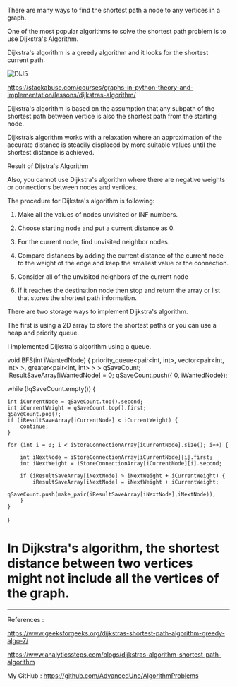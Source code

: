 There are many ways to find the shortest path a node to any vertices in a graph.



One of the most popular algorithms to solve the shortest path problem is to use Dijkstra's Algorithm.

Dijkstra's algorithm is a greedy algorithm and it looks for the shortest current path.



![DIJ5](https://user-images.githubusercontent.com/108073642/182383997-42009efc-003c-482a-b1b3-4d1e9fa17d44.jpg)


https://stackabuse.com/courses/graphs-in-python-theory-and-implementation/lessons/dijkstras-algorithm/



Dijkstra's algorithm is based on the assumption that any subpath of the shortest path between vertice is also the shortest path from the starting node.



Dijkstra’s algorithm works with a relaxation where an approximation of the accurate distance is steadily displaced by more suitable values until the shortest distance is achieved.




Result of Dijstra's Algorithm


Also, you cannot use Dijkstra's algorithm where there are negative weights or connections between nodes and vertices.



The procedure for Dijkstra's algorithm is following:

1. Make all the values of nodes unvisited or INF numbers.

2. Choose starting node and put a current distance as 0.

3. For the current node, find unvisited neighbor nodes.

4. Compare distances by adding the current distance of the current node to the weight of the edge and keep the smallest value or the connection.

5. Consider all of the unvisited neighbors of the current node

6. If it reaches the destination node then stop and return the array or list that stores the shortest path information. 






There are two storage ways to implement Dijkstra's algorithm.

The first is using a 2D array to store the shortest paths or you can use a heap and priority queue.



I implemented Dijkstra's algorithm using a queue.

void BFS(int iWantedNode) {
priority_queue<pair<int, int>, vector<pair<int, int> >, greater<pair<int, int> > > qSaveCount;
iResultSaveArray[iWantedNode] = 0;
qSaveCount.push({ 0, iWantedNode});


while (!qSaveCount.empty()) {

    int iCurrentNode = qSaveCount.top().second;
    int iCurrentWeight = qSaveCount.top().first;
    qSaveCount.pop();
    if (iResultSaveArray[iCurrentNode] < iCurrentWeight) {
	    continue;
    }    

    for (int i = 0; i < iStoreConnectionArray[iCurrentNode].size(); i++) {

	    int iNextNode = iStoreConnectionArray[iCurrentNode][i].first;
	    int iNextWeight = iStoreConnectionArray[iCurrentNode][i].second;

	    if (iResultSaveArray[iNextNode] > iNextWeight + iCurrentWeight) {
		    iResultSaveArray[iNextNode] = iNextWeight + iCurrentWeight;
		    qSaveCount.push(make_pair(iResultSaveArray[iNextNode],iNextNode));
	    }
    }

}







# In Dijkstra's algorithm, the shortest distance between two vertices might not include all the vertices of the graph.









************************************************************************************************



References :

https://www.geeksforgeeks.org/dijkstras-shortest-path-algorithm-greedy-algo-7/

https://www.analyticssteps.com/blogs/dijkstras-algorithm-shortest-path-algorithm



My GitHub : https://github.com/AdvancedUno/AlgorithmProblems

